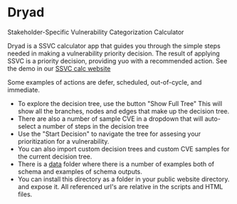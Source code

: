 # Dryad 
Stakeholder-Specific Vulnerability Categorization Calculator

Dryad is a SSVC calculator app that guides you through the simple steps needed in making
a vulnerability priority decision.  The result of applying SSVC is a priority decision,
providing yuo with a recommended action. See the demo in our [SSVC calc website](https://democert.org/ssvc/)

Some examples of actions are 
defer, scheduled, out-of-cycle, and immediate.

* To explore the decision tree, use the button "Show Full Tree" This will show all the branches, nodes and edges that make up the decision tree.
* There are also a number of sample CVE in a dropdown that will auto-select a number of steps in the decision tree
* Use the "Start Decision" to navigate the tree for assesing your prioritization for a vulnerability.
* You can also import custom decision trees and custom CVE samples for the current decision tree.
* There is a [data](../data/) folder where there is a number of examples both of schema and examples of schema outputs.
* You can install this directory as a folder in your public website directory. and expose it. All referenced url's are relative in the scripts and HTML files.


